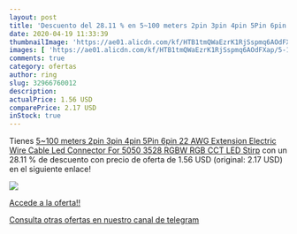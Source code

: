 ```yaml
---
layout: post
title: 'Descuento del 28.11 % en 5~100 meters 2pin 3pin 4pin 5Pin 6pin 22'
date: 2020-04-19 11:33:39
thumbnailImage: 'https://ae01.alicdn.com/kf/HTB1tmQWaEzrK1RjSspmq6AOdFXap/5-100-meters-2pin-3pin-4pin-5Pin-6pin-22-AWG-Extension-Electric-Wire-Cable-Led-Connector.jpg_350x350._SL200_.jpg'
images: [ 'https://ae01.alicdn.com/kf/HTB1tmQWaEzrK1RjSspmq6AOdFXap/5-100-meters-2pin-3pin-4pin-5Pin-6pin-22-AWG-Extension-Electric-Wire-Cable-Led-Connector.jpg_350x350._SL200_.jpg' ]
comments: true
category: ofertas
author: ring
slug: 32966760012
description:
actualPrice: 1.56 USD
comparePrice: 2.17 USD
inStock: true
---
```


Tienes [5~100 meters 2pin 3pin 4pin 5Pin 6pin 22 AWG Extension Electric Wire Cable Led Connector For 5050 3528 RGBW RGB CCT LED Stirp](https://www.amazon.com/dp/32966760012/?tag=redken08-20) con un 28.11 % de descuento con precio de oferta de 1.56 USD (original: 2.17 USD) en el siguiente enlace!

[![](https://ae01.alicdn.com/kf/HTB1tmQWaEzrK1RjSspmq6AOdFXap/5-100-meters-2pin-3pin-4pin-5Pin-6pin-22-AWG-Extension-Electric-Wire-Cable-Led-Connector.jpg_350x350._SL200_.jpg)](https://www.amazon.com/dp/32966760012/?tag=redken08-20)

[Accede a la oferta!!](https://www.amazon.com/dp/32966760012/?tag=redken08-20)

[Consulta otras ofertas en nuestro canal de telegram](https://t.me/s/ofertas25)
